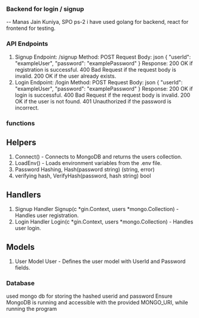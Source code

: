 ### Backend for login / signup

-- Manas Jain Kuniya, SPO ps-2 i have used golang for backend, react for frontend for testing.

### API Endpoints

1. Signup
   Endpoint: /signup
   Method: POST
   Request Body:
   json
   {
   "userId": "exampleUser",
   "password": "examplePassword"
   }
   Response:
   200 OK if registration is successful.
   400 Bad Request if the request body is invalid.
   200 OK if the user already exists.
2. Login
   Endpoint: /login
   Method: POST
   Request Body:
   json
   {
   "userId": "exampleUser",
   "password": "examplePassword"
   }
   Response:
   200 OK if login is successful.
   400 Bad Request if the request body is invalid.
   200 OK if the user is not found.
   401 Unauthorized if the password is incorrect.

### functions

## Helpers

1. Connect() - Connects to MongoDB and returns the users collection.
2. LoadEnv() - Loads environment variables from the .env file.
3. Password Hashing, Hash(password string) (string, error)
4. verifying hash, VerifyHash(password, hash string) bool

## Handlers

1. Signup Handler
   Signup(c *gin.Context, users *mongo.Collection) - Handles user registration.
2. Login Handler
   Login(c *gin.Context, users *mongo.Collection) - Handles user login.

## Models

1. User Model
   User - Defines the user model with UserId and Password fields.

### Database

used mongo db for storing the hashed userid and password
Ensure MongoDB is running and accessible with the provided MONGO_URI, while running the program
